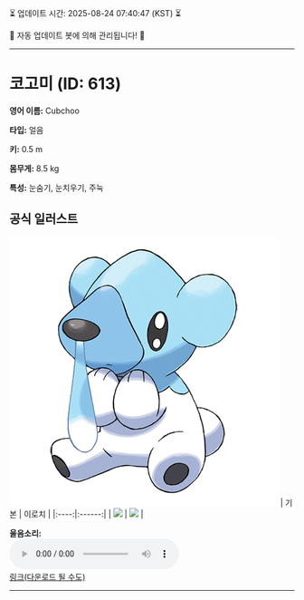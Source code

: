 
⏳ 업데이트 시간: 2025-08-24 07:40:47 (KST) ⏳

🤖 자동 업데이트 봇에 의해 관리됩니다! 🤖

---

# 코고미 (ID: 613)
**영어 이름:** Cubchoo

**타입:** 얼음

**키:** 0.5 m

**몸무게:** 8.5 kg

**특성:** 눈숨기, 눈치우기, 주눅

## 공식 일러스트
![](https://raw.githubusercontent.com/PokeAPI/sprites/master/sprites/pokemon/other/official-artwork/613.png)
| 기본 | 이로치 |
|:----:|:------:|
| <img src="http://play.pokemonshowdown.com/sprites/ani/cubchoo.gif" width="200"> | <img src="http://play.pokemonshowdown.com/sprites/ani-shiny/cubchoo.gif" width="200"> |

**울음소리:**<br><audio controls src="https://raw.githubusercontent.com/PokeAPI/cries/main/cries/pokemon/latest/613.ogg"></audio><br> [링크(다운로드 될 수도)](https://raw.githubusercontent.com/PokeAPI/cries/main/cries/pokemon/latest/613.ogg)


---
